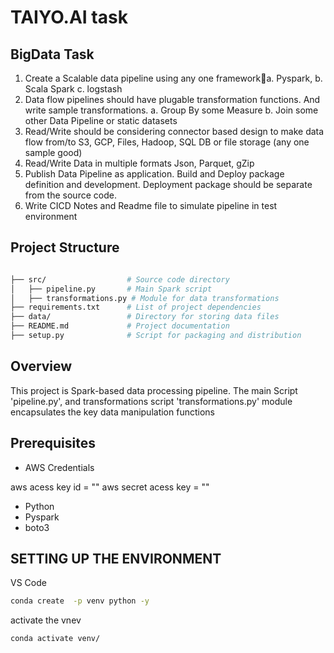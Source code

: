 # TAIYO.AI task #

## BigData Task
1. Create a Scalable data pipeline using any one frameworka. Pyspark,
b. Scala Spark
c. logstash
2. Data flow pipelines should have plugable transformation functions. And write sample
transformations.
a. Group By some Measure
b. Join some other Data Pipeline or static datasets
3. Read/Write should be considering connector based design to make data flow from/to S3,
GCP, Files, Hadoop, SQL DB or file storage (any one sample good)
4. Read/Write Data in multiple formats Json, Parquet, gZip
5. Publish Data Pipeline as application. Build and Deploy package definition and
development. Deployment package should be separate from the source code.
6. Write CICD Notes and Readme file to simulate pipeline in test environment

## Project Structure
```bash

├── src/                  # Source code directory
│   ├── pipeline.py       # Main Spark script
│   ├── transformations.py # Module for data transformations
├── requirements.txt      # List of project dependencies
├── data/                 # Directory for storing data files
├── README.md             # Project documentation
├── setup.py              # Script for packaging and distribution
```

## Overview 

This project is Spark-based data processing pipeline. The main Script 'pipeline.py', and transformations script 'transformations.py' module encapsulates the key data manipulation functions

## Prerequisites
- AWS Credentials

aws acess key id = ""
aws secret acess key = ""
 - Python
 - Pyspark
 - boto3 

 ## SETTING UP THE ENVIRONMENT

VS Code
```bash
conda create  -p venv python -y
```
activate the vnev
```bash
conda activate venv/ 

```



